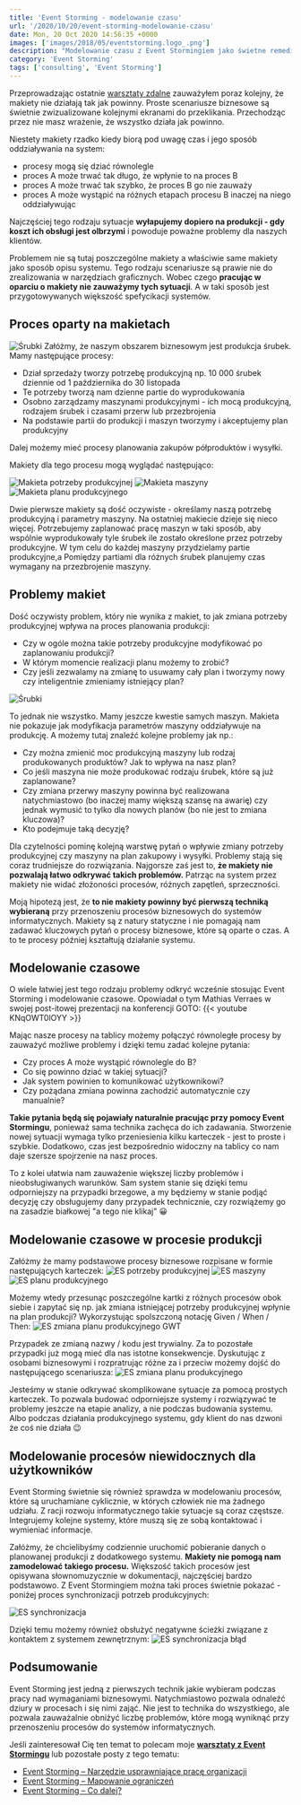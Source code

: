 ```yaml
---
title: 'Event Storming - modelowanie czasu'
url: '/2020/10/20/event-storming-modelowanie-czasu'
date: Mon, 20 Oct 2020 14:56:35 +0000
images: ['images/2018/05/eventstorming.logo_.png']
description: "Modelowanie czasu z Event Stormingiem jako świetne remedium na dziury w makietach"
category: 'Event Storming'
tags: ['consulting', 'Event Storming']
---
```

Przeprowadzając ostatnie [warsztaty zdalne](/szkolenia-i-warsztaty/event-storming) zauważyłem poraz kolejny, że makiety nie działają tak jak powinny. Proste scenariusze biznesowe są świetnie zwizualizowane kolejnymi ekranami do przeklikania. Przechodząc przez nie masz wrażenie, że wszystko działa jak powinno.

Niestety makiety rzadko kiedy biorą pod uwagę czas i jego sposób oddziaływania na system:
- procesy mogą się dziać równolegle
- proces A może trwać tak długo, że wpłynie to na proces B
- proces A może trwać tak szybko, że proces B go nie zauważy
- proces A może wystąpić na różnych etapach procesu B inaczej na niego oddziaływując
 
Najczęściej tego rodzaju sytuacje **wyłapujemy dopiero na produkcji - gdy koszt ich obsługi jest olbrzymi** i powoduje poważne problemy dla naszych klientów.

Problemem nie są tutaj poszczególne makiety a właściwie same makiety jako sposób opisu systemu. Tego rodzaju scenariusze są prawie nie do zrealizowania w narzędziach graficznych. Wobec czego **pracując w oparciu o makiety nie zauważymy tych sytuacji**. A w taki sposób jest przygotowywanych większość spefycikacji systemów.

## Proces oparty na makietach

![Śrubki](screws-1.jpg)
Załóżmy, że naszym obszarem biznesowym jest produkcja śrubek. Mamy następujące procesy:

- Dział sprzedaży tworzy potrzebę produkcyjną np. 10 000 śrubek dziennie od 1 października do 30 listopada
- Te potrzeby tworzą nam dzienne partie do wyprodukowania
- Osobno zarządzamy maszynami produkcyjnymi - ich mocą produkcyjną, rodzajem śrubek i czasami przerw lub przezbrojenia
- Na podstawie partii do produkcji i maszyn tworzymy i akceptujemy plan produkcyjny

Dalej możemy mieć procesy planowania zakupów półproduktów i wysyłki.

Makiety dla tego procesu mogą wyglądać następująco:

![Makieta potrzeby produkcyjnej](makieta-potrzeba-produkcyjna.jpg)
![Makieta maszyny](makieta-maszyna.jpg)
![Makieta planu produkcyjnego](makieta-plan-produkcyjny.jpg)

Dwie pierwsze makiety są dość oczywiste - określamy naszą potrzebę produkcyjną i parametry maszyny. Na ostatniej makiecie dzieje się nieco więcej. Potrzebujemy zaplanować pracę maszyn w taki sposób, aby wspólnie wyprodukowały tyle śrubek ile zostało określone przez potrzeby produkcyjne. W tym celu do każdej maszyny przydzielamy partie produkcyjne,a  Pomiędzy partiami dla różnych śrubek planujemy czas wymagany na przezbrojenie maszyny.

## Problemy makiet
Dość oczywisty problem, który nie wynika z makiet, to jak zmiana potrzeby produkcyjnej wpływa na proces planowania produkcji:
- Czy w ogóle można takie potrzeby produkcyjne modyfikować po zaplanowaniu produkcji? 
- W którym momencie realizacji planu możemy to zrobić? 
- Czy jeśli zezwalamy na zmianę to usuwamy cały plan i tworzymy nowy czy inteligentnie zmieniamy istniejący plan?

![Śrubki](screws-2.jpg)

To jednak nie wszystko. Mamy jeszcze kwestie samych maszyn. Makieta nie pokazuje jak modyfikacja parametrów maszyny oddziaływuje na produkcję. A możemy tutaj znaleźć kolejne problemy jak np.:
- Czy można zmienić moc produkcyjną maszyny lub rodzaj produkowanych produktów? Jak to wpływa na nasz plan? 
- Co jeśli maszyna nie może produkować rodzaju śrubek, które są już zaplanowane?
- Czy zmiana przerwy maszyny powinna być realizowana natychmiastowo (bo inaczej mamy większą szansę na awarię) czy jednak wymusić to tylko dla nowych planów (bo nie jest to zmiana kluczowa)? 
- Kto podejmuje taką decyzję?

Dla czytelności pominę kolejną warstwę pytań o wpływie zmiany potrzeby produkcyjnej czy maszyny na plan zakupowy i wysyłki. Problemy stają się coraz trudniejsze do rozwiązania. Najgorsze zaś jest to, **że makiety nie pozwalają łatwo odkrywać takich problemów.** Patrząc na system przez makiety nie widać złożoności procesów, różnych zapętleń, sprzeczności.

Moją hipotezą jest, że **to nie makiety powinny być pierwszą techniką wybieraną** przy przenoszeniu procesów biznesowych do systemów informatycznych. Makiety są z natury statyczne i nie pomagają nam zadawać kluczowych pytań o procesy biznesowe, które są oparte o czas. A to te procesy później kształtują działanie systemu.

## Modelowanie czasowe
O wiele łatwiej jest tego rodzaju problemy odkryć wcześnie stosując Event Storming i modelowanie czasowe. Opowiadał o tym Mathias Verraes w swojej post-itowej prezentacji na konferencji GOTO:
{{< youtube KNqOWT0lOYY >}}

Mając nasze procesy na tablicy możemy połączyć równoległe procesy by zauważyć możliwe problemy i dzięki temu zadać kolejne pytania:
- Czy proces A może wystąpić równolegle do B?
- Co się powinno dziać w takiej sytuacji?
- Jak system powinien to komunikować użytkownikowi?
- Czy pożądana zmiana powinna zachodzić automatycznie czy manualnie?

**Takie pytania będą się pojawiały naturalnie pracując przy pomocy Event Stormingu**, ponieważ sama technika zachęca do ich zadawania. Stworzenie nowej sytuacji wymaga tylko przeniesienia kilku karteczek - jest to proste i szybkie. Dodatkowo, czas jest bezpośrednio widoczny na tablicy co nam daje szersze spojrzenie na nasz proces.

To z kolei ułatwia nam zauważenie większej liczby problemów i nieobsługiwanych warunków. Sam system stanie się dzięki temu odporniejszy na przypadki brzegowe, a my będziemy w stanie podjąć decyzję czy obsługujemy dany przypadek technicznie, czy rozwiążemy go na zasadzie białkowej "a tego nie klikaj" 😀

## Modelowanie czasowe w procesie produkcji
Załóżmy że mamy podstawowe procesy biznesowe rozpisane w formie następujących karteczek:
![ES potrzeby produkcyjnej](es-potrzeba-produkcyjna.jpg)
![ES maszyny](es-maszyna.jpg)
![ES planu produkcyjnego](es-plan-produkcyjny.jpg)

Możemy wtedy przesunąc poszczególne kartki z różnych procesów obok siebie i zapytać się np. jak zmiana istniejącej potrzeby produkcyjnej wpłynie na plan produkcji? Wykorzystując spolszczoną notację Given / When / Then:
![ES zmiana planu produkcyjnego GWT](es-zmiana-planu-produkcyjnego-gwt.jpg)

Przypadek ze zmianą nazwy / kodu jest trywialny. Za to pozostałe przypadki już mogą mieć dla nas istotne konsekwencje. Dyskutując z osobami biznesowymi i rozpratrując różne za i przeciw możemy dojść do następującego scenariusza:
![ES zmiana planu produkcyjnego](es-zmiana-planu-produkcyjnego-przy-zmianie-potrzeby-produkcyjnej.jpg)

Jesteśmy w stanie odkrywać skomplikowane sytuacje za pomocą prostych karteczek. To pozwala budować odporniejsze systemy i rozwiązywać te problemy jeszcze na etapie analizy, a nie podczas budowania systemu. Albo podczas działania produkcyjnego systemu, gdy klient do nas dzwoni że coś nie działa 😉

## Modelowanie procesów niewidocznych dla użytkowników
Event Storming świetnie się również sprawdza w modelowaniu procesów, które są uruchamiane cyklicznie, w których człowiek nie ma żadnego udziału. Z racji rozwoju informatycznego takie sytuacje są coraz częstsze. Integrujemy kolejne systemy, które muszą się ze sobą kontaktować i wymieniać informacje.

Załóżmy, że chcielibyśmy codziennie uruchomić pobieranie danych o planowanej produkcji z dodatkowego systemu. **Makiety nie pomogą nam zamodelować takiego procesu.** Większość takich procesów jest opisywana słownomuzycznie w dokumentacji, najczęściej bardzo podstawowo. Z Event Stormingiem można taki proces świetnie pokazać - poniżej proces synchronizacji potrzeb produkcyjnych:

![ES synchronizacja](es-synchronizacja.jpg)

Dzięki temu możemy również obsłużyć negatywne ścieżki związane z kontaktem z systemem zewnętrznym:
![ES synchronizacja błąd](es-synchronizacja-blad.jpg)

## Podsumowanie
Event Storming jest jedną z pierwszych technik jakie wybieram podczas pracy nad wymaganiami biznesowymi. Natychmiastowo pozwala odnaleźć dziury w procesach i się nimi zająć. Nie jest to technika do wszystkiego, ale pozwala zauważalnie obniżyć liczbę problemów, które mogą wyniknąć przy przenoszeniu procesów do systemów informatycznych.

Jeśli zainteresował Cię ten temat to polecam moje **[warsztaty z Event Stormingu](/szkolenia/event-storming)** lub pozostałe posty z tego tematu:

 *   [Event Storming – Narzędzie usprawniające pracę organizacji](/2018/12/10/event-storming-narzedzie-usprawniajace-prace-organizacji/)
 *   [Event Storming – Mapowanie ograniczeń](/2019/02/22/event-storming-mapowanie-ograniczen/)
 *   [Event Storming – Co dalej?](/2019/01/26/event-storming-co-dalej/)
